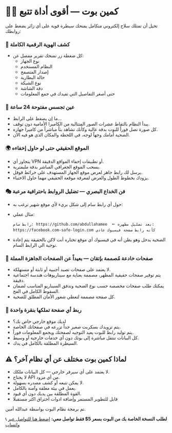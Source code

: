 # 🚀🔥 كمين بوت — أقوى أداة تتبع

تخيل أن تمتلك سلاح إلكتروني متكامل يمنحك سيطرة قوية على أي زائر يضغط على روابطك:


### 🎯 كشف الهوية الرقمية الكاملة

* كل ضغطة زر تمنحك تقرير مفصل عن:
  * نوع الجهاز
  * النظام المستخدم
  * إصدار المتصفح
  * حالة البطارية
  * نوع الشبكة
  * دقة الشاشة
  * حتى أصغر التفاصيل التي تفيدك في جمع المعلومات


### 📸 عين تجسس مفتوحة 24 ساعة

* ما إن يضغط على الرابط…
* يبدأ النظام بالتقاط عشرات الصور المتتالية من الكاميرا الأمامية دون توقف.
* كل صورة تصل فوراً للبوت بدقة عالية وكأنك تشاهد بثاً مباشراً من كاميرا جهازه.
* الضحية أمامك وجهاً لوجه، في اللحظة والمكان الذي هو فيه الآن.


### 🌍 الموقع الحقيقي حتى لو حاول إخفاءه

* يتجاوز أي VPN أو تطبيقات إخفاء المواقع الدقيقة.
* يسحب الموقع الجغرافي المباشر بدقة مليمترية.
* يرسل لك رابط جاهز لعرض موقع الجهاز المستهدف على خرائط قوقل.
* يزودك بخطوط الطول والعرض لمعرفة موقعة الحقيقي مهما حاول الاختباء.


### 🎭 فن الخداع البصري — تضليل الروابط باحترافية مرعبة

* حول أي رابط سام إلى شكل بريء لأي موقع شهير ترغب به:
* مثال عملي:

  ```
  رابط سام: https://github.com/abdullahamee  🠔 بعد تضليل مظهره: https://facebook.com-safe-login.com كأنه رابط صفحة فيسبوك عادي
  ```
* الضحية يدخل وهو يظن أنه في فيسبوك أي موقع تختاره أنت لاكن بالحقيقة يتم إعادة توجية الي الرابط السام.


### 🔬 صفحات خادعة مُصممة بإتقان — بعيداً عن الصفحات الجاهزة المملة

* لا يعتمد على صفحات تصيد أجنبية أو ثابتة أو مستهلكة.
* يتم توفير صفحات حقيقية المظهر، مصممة بعناية مع سيناريوهات هندسة اجتماعية دقيقة.
* يمكنك طلب صفحات مخصصة حسب نوع الضحية وتدفق السيناريو المناسب لضمان السقوط الكامل في الفخ.
* كل صفحة مصممة لتعطي شعور الأمان المطلق للضحية.


### 🎯 ربط أي صفحة تملكها بنقرة واحدة

* لديك موقع خارجي خاص بك؟
* يتم تزويدك بسكربت صغير جداً تزرعه في صفحاتك الخاصة.
* يتم توليد رابط للبوت يعيد التوجيه لصفحتك ويجمع المعلومات فوراً.
* كل البيانات تنتقل مباشرة إلى بوتك دون أي خدمات خارجية أو وسيط.
* السيطرة المطلقة بالكامل في يدك.


## ⚠️ لماذا كمين بوت مختلف عن أي نظام آخر؟

* لا يعتمد على أي سيرفر خارجي — كل البيانات ملكك.
* لا يحتاج API من أي مزود.
* لا يمكن تتبعه أو كشف مصدره بسهولة.
* يعمل في بيئة مغلقة وآمنة بالكامل.
* القوة المطلقة بين يديك دون أي قيود.
* قابل للتطوير المستمر وإضافة ادوات اختراق اكثر مستقبلا


تم برمجة نظام البوت بواسطة عبدالله أمين.

📞 **لطلب النسخة الخاصة بك من البوت بسعر 5$ فقط تواصل معي:** [إضغط هنا للتواصل عبر واتساب](https://wa.me/967779394972)
